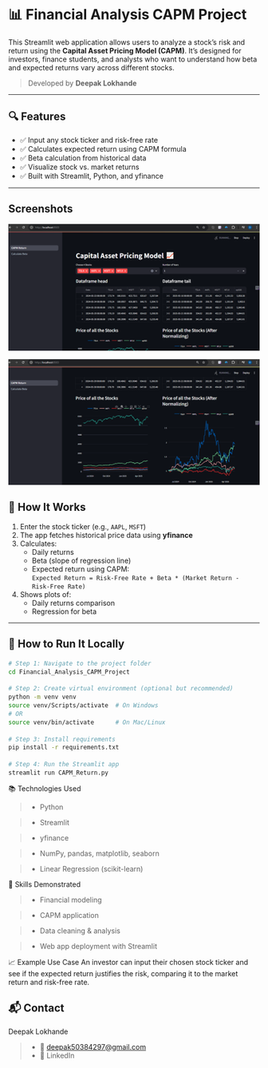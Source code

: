# 📊 Financial Analysis CAPM Project

This Streamlit web application allows users to analyze a stock’s risk and return using the **Capital Asset Pricing Model (CAPM)**. It’s designed for investors, finance students, and analysts who want to understand how beta and expected returns vary across different stocks.

> Developed by **Deepak Lokhande**

---

## 🔍 Features

- ✅ Input any stock ticker and risk-free rate
- ✅ Calculates expected return using CAPM formula
- ✅ Beta calculation from historical data
- ✅ Visualize stock vs. market returns
- ✅ Built with Streamlit, Python, and yfinance

---

## Screenshots

![Screenshot 1](app_preview.png)

![Screenshot 2](app_preview1.png)


## 📌 How It Works

1. Enter the stock ticker (e.g., `AAPL`, `MSFT`)
2. The app fetches historical price data using **yfinance**
3. Calculates:
   - Daily returns
   - Beta (slope of regression line)
   - Expected return using CAPM:  
     `Expected Return = Risk-Free Rate + Beta * (Market Return - Risk-Free Rate)`
4. Shows plots of:
   - Daily returns comparison
   - Regression for beta

---

## 🚀 How to Run It Locally

```bash
# Step 1: Navigate to the project folder
cd Financial_Analysis_CAPM_Project

# Step 2: Create virtual environment (optional but recommended)
python -m venv venv
source venv/Scripts/activate  # On Windows
# OR
source venv/bin/activate      # On Mac/Linux

# Step 3: Install requirements
pip install -r requirements.txt

# Step 4: Run the Streamlit app
streamlit run CAPM_Return.py

```

📚 Technologies Used
> - Python

> - Streamlit

> - yfinance

> - NumPy, pandas, matplotlib, seaborn

> - Linear Regression (scikit-learn)

🧠 Skills Demonstrated
> - Financial modeling

> - CAPM application

> - Data cleaning & analysis

> - Web app deployment with Streamlit

📈 Example Use Case
An investor can input their chosen stock ticker and see if the expected return justifies the risk, comparing it to the market return and risk-free rate.

## 📬 Contact
Deepak Lokhande
> - 📧 deepak50384297@gmail.com
> - 🔗 LinkedIn
